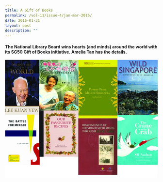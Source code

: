 ```yaml
---
title: A Gift of Books
permalink: /vol-11/issue-4/jan-mar-2016/
date: 2016-01-31
layout: post
description: ""
---
```

#### The National Library Board wins hearts (and minds) around the world with its SG50 Gift of Books initiative. **Amelia Tan** has the details.

<img src="/images/vol-11-issue-4/a-gift-of-books/g.JPG">
<div style="background-color: white;"></i></div>